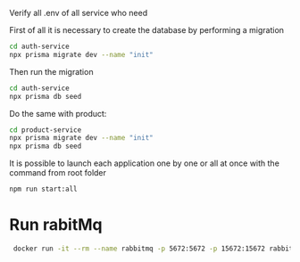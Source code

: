Verify all .env of all service who need

First of all it is necessary to create the database by performing a migration
```bash
cd auth-service
npx prisma migrate dev --name "init"
```

Then run the migration
```bash
cd auth-service
npx prisma db seed
```


Do the same with product:
```bash
cd product-service
npx prisma migrate dev --name "init"
npx prisma db seed
```

It is possible to launch each application one by one or all at once with the command from root folder
```bash
npm run start:all
```


# Run rabitMq
```bash
 docker run -it --rm --name rabbitmq -p 5672:5672 -p 15672:15672 rabbitmq:4.0-management
```

